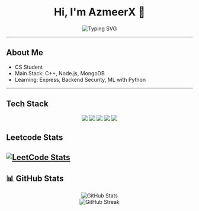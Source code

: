 <h1 align="center">Hi, I'm AzmeerX 👋</h1>

<p align="center">
  <img src="https://readme-typing-svg.demolab.com?font=Fira+Code&size=24&pause=1000&center=true&vCenter=true&width=435&lines=Full-stack+Developer;Backend+Enthusiast;Dark+Humor" alt="Typing SVG" />
</p>

---

##  About Me
- CS Student 
- Main Stack: C++, Node.js, MongoDB
- Learning: Express, Backend Security, ML with Python

---

##  Tech Stack
<p align="center">
  <img src="https://img.shields.io/badge/C%2B%2B-00599C?style=for-the-badge&logo=cplusplus&logoColor=white"/>
  <img src="https://img.shields.io/badge/Python-3776AB?style=for-the-badge&logo=python&logoColor=white"/>
  <img src="https://img.shields.io/badge/JavaScript-F7DF1E?style=for-the-badge&logo=javascript&logoColor=black"/>
  <img src="https://img.shields.io/badge/Node.js-43853D?style=for-the-badge&logo=node.js&logoColor=white"/>
  <img src="https://img.shields.io/badge/MongoDB-4EA94B?style=for-the-badge&logo=mongodb&logoColor=white"/>
</p>

## Leetcode Stats
[![LeetCode Stats](https://leetcard.jacoblin.cool/Azmeer__?theme=dark&font=Fira%20Code&ext=heatmap)](https://leetcode.com/Azmeer__)
---

## 📊 GitHub Stats
<p align="center">
  <img src="https://github-readme-stats.vercel.app/api?username=AzmeerX&show_icons=true&theme=radical" alt="GitHub Stats"/>
  <br/>
  <img src="https://github-readme-streak-stats.herokuapp.com?user=AzmeerX&theme=radical&hide_border=true" alt="GitHub Streak"/>
</p>
